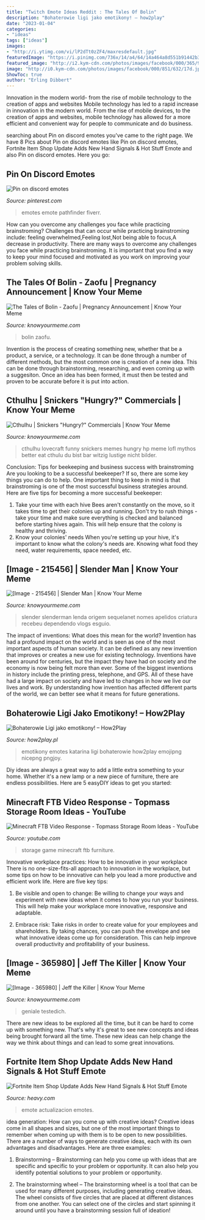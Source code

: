 ```yaml
---
title: "Twitch Emote Ideas Reddit : The Tales Of Bolin"
description: "Bohaterowie ligi jako emotikony! – how2play"
date: "2023-01-04"
categories:
- "ideas"
tags: ["ideas"]
images:
- "http://i.ytimg.com/vi/lP2dTt0zZF4/maxresdefault.jpg"
featuredImage: "https://i.pinimg.com/736x/14/a4/64/14a464a8d551b91442b3b88ef784c8f0.jpg"
featured_image: "http://i2.kym-cdn.com/photos/images/facebook/000/365/980/75a.jpg"
image: "http://i0.kym-cdn.com/photos/images/facebook/000/851/632/17d.jpg"
ShowToc: true
author: "Erling Dibbert"
---
```



Innovation in the modern world- from the rise of mobile technology to the creation of apps and websites
Mobile technology has led to a rapid increase in innovation in the modern world. From the rise of mobile devices, to the creation of apps and websites, mobile technology has allowed for a more efficient and convenient way for people to communicate and do business.

	

		
searching about Pin on discord emotes you've came to the right page. We have 8 Pics about Pin on discord emotes like Pin on discord emotes, Fortnite Item Shop Update Adds New Hand Signals &amp; Hot Stuff Emote and also Pin on discord emotes. Here you go:
		
    
## Pin On Discord Emotes

<img loading=lazy src="https://i.pinimg.com/736x/14/a4/64/14a464a8d551b91442b3b88ef784c8f0.jpg" onerror="this.onerror=null;this.src='https://tse3.mm.bing.net/th?id=OIP.XKyZJ2rO39WO-Smy_Oxn-QHaFj&amp;pid=15.1';" alt="Pin on discord emotes">

_Source: pinterest.com_

>emotes emote pathfinder fiverr. 

	

How can you overcome any challenges you face while practicing brainstroming?
Challenges that can occur while practicing brainstroming include: feeling overwhelmed,Feeling lost,Not being able to focus,A decrease in productivity. There are many ways to overcome any challenges you face while practicing brainstroming. It is important that you find a way to keep your mind focused and motivated as you work on improving your problem solving skills.

    
## The Tales Of Bolin - Zaofu | Pregnancy Announcement | Know Your Meme

<img loading=lazy src="http://i0.kym-cdn.com/photos/images/facebook/000/851/632/17d.jpg" onerror="this.onerror=null;this.src='https://tse4.mm.bing.net/th?id=OIP.VlhBxLVocZMuDIMiscCwOwHaIO&amp;pid=15.1';" alt="The Tales of Bolin - Zaofu | Pregnancy Announcement | Know Your Meme">

_Source: knowyourmeme.com_

>bolin zaofu. 

	

Invention is the process of creating something new, whether that be a product, a service, or a technology. It can be done through a number of different methods, but the most common one is creation of a new idea. This can be done through brainstorming, researching, and even coming up with a suggesiton. Once an idea has been formed, it must then be tested and proven to be accurate before it is put into action.

    
## Cthulhu | Snickers &quot;Hungry?&quot; Commercials | Know Your Meme

<img loading=lazy src="http://i1.kym-cdn.com/photos/images/facebook/000/542/387/196.jpg" onerror="this.onerror=null;this.src='https://tse1.mm.bing.net/th?id=OIP.2c0futrCjsA9za3jQKaa2gHaHV&amp;pid=15.1';" alt="Cthulhu | Snickers &quot;Hungry?&quot; Commercials | Know Your Meme">

_Source: knowyourmeme.com_

>cthulhu lovecraft funny snickers memes hungry hp meme lofl mythos better eat cthulu du bist bar witzig lustige nicht bilder. 

	

Conclusion: Tips for beekeeping and business success with brainstroming
Are you looking to be a successful beekeeper? If so, there are some key things you can do to help. One important thing to keep in mind is that brainstroming is one of the most successful business strategies around. Here are five tips for becoming a more successful beekeeper:

1. Take your time with each hive
Bees aren't constantly on the move, so it takes time to get their colonies up and running. Don't try to rush things - take your time and make sure everything is checked and balanced before starting hives again. This will help ensure that the colony is healthy and thriving.
2. Know your colonies' needs
When you're setting up your hive, it's important to know what the colony's needs are. Knowing what food they need, water requirements, space needed, etc.

    
## [Image - 215456] | Slender Man | Know Your Meme

<img loading=lazy src="http://i1.kym-cdn.com/photos/images/facebook/000/215/456/223908_2308968847067_1334718172_32677822_5348751_n.jpg" onerror="this.onerror=null;this.src='https://tse3.mm.bing.net/th?id=OIP.zc7zpty8i9FDnLVMEWajjgHaJ6&amp;pid=15.1';" alt="[Image - 215456] | Slender Man | Know Your Meme">

_Source: knowyourmeme.com_

>slender slenderman lenda origem sequelanet nomes apelidos criatura recebeu dependendo vlogs esguio. 

	

The impact of inventions: What does this mean for the world?
Invention has had a profound impact on the world and is seen as one of the most important aspects of human society. It can be defined as any new invention that improves or creates a new use for existing technology. Inventions have been around for centuries, but the impact they have had on society and the economy is now being felt more than ever. Some of the biggest inventions in history include the printing press, telephone, and GPS. All of these have had a large impact on society and have led to changes in how we live our lives and work. By understanding how invention has affected different parts of the world, we can better see what it means for future generations.

    
## Bohaterowie Ligi Jako Emotikony! – How2Play

<img loading=lazy src="https://how2play.pl/wp-content/uploads/2017/03/4-jQmNzqt.png" onerror="this.onerror=null;this.src='https://tse3.mm.bing.net/th?id=OIP.D0eO-cYslvcEVaL_mPoC-wHaHa&amp;pid=15.1';" alt="Bohaterowie Ligi jako emotikony! – How2Play">

_Source: how2play.pl_

>emotikony emotes katarina ligi bohaterowie how2play emojipng nicepng pngjoy. 

	

Diy ideas are always a great way to add a little extra something to your home. Whether it's a new lamp or a new piece of furniture, there are endless possibilities. Here are 5 easyDIY ideas to get you started: 

    
## Minecraft FTB Video Response - Topmass Storage Room Ideas - YouTube

<img loading=lazy src="http://i.ytimg.com/vi/lP2dTt0zZF4/maxresdefault.jpg" onerror="this.onerror=null;this.src='https://tse3.mm.bing.net/th?id=OIP.bQ7Pg_rvpUKayTQfV-BKTAHaEK&amp;pid=15.1';" alt="Minecraft FTB Video Response - Topmass Storage Room Ideas - YouTube">

_Source: youtube.com_

>storage game minecraft ftb furniture. 

	

Innovative workplace practices: How to be innovative in your workplace
There is no one-size-fits-all approach to innovation in the workplace, but some tips on how to be innovative can help you lead a more productive and efficient work life. Here are five key tips:
1. Be visible and open to change: Be willing to change your ways and experiment with new ideas when it comes to how you run your business. This will help make your workplace more innovative, responsive and adaptable.

2. Embrace risk: Take risks in order to create value for your employees and shareholders. By taking chances, you can push the envelope and see what innovative ideas come up for consideration. This can help improve overall productivity and profitability of your business.


    
## [Image - 365980] | Jeff The Killer | Know Your Meme

<img loading=lazy src="http://i2.kym-cdn.com/photos/images/facebook/000/365/980/75a.jpg" onerror="this.onerror=null;this.src='https://tse3.mm.bing.net/th?id=OIP.OaP0ksV6YGphEHr1DIkkfwHaE-&amp;pid=15.1';" alt="[Image - 365980] | Jeff the Killer | Know Your Meme">

_Source: knowyourmeme.com_

>geniale testedich. 

	

There are new ideas to be explored all the time, but it can be hard to come up with something new. That's why it's great to see new concepts and ideas being brought forward all the time. These new ideas can help change the way we think about things and can lead to some great innovations.

    
## Fortnite Item Shop Update Adds New Hand Signals &amp; Hot Stuff Emote

<img loading=lazy src="https://heavy.com/wp-content/uploads/2018/08/fortnite-hand-signals-emote.jpg?quality=65&amp;strip=all" onerror="this.onerror=null;this.src='https://tse2.mm.bing.net/th?id=OIP.ybk5bJ6LHR72XU6h97KhTwHaEK&amp;pid=15.1';" alt="Fortnite Item Shop Update Adds New Hand Signals &amp; Hot Stuff Emote">

_Source: heavy.com_

>emote actualizacion emotes. 

	

idea generation: How can you come up with creative ideas?
Creative ideas come in all shapes and sizes, but one of the most important things to remember when coming up with them is to be open to new possibilities. There are a number of ways to generate creative ideas, each with its own advantages and disadvantages. Here are three examples:
1. Brainstorming – Brainstorming can help you come up with ideas that are specific and specific to your problem or opportunity. It can also help you identify potential solutions to your problem or opportunity.

2. The brainstorming wheel – The brainstorming wheel is a tool that can be used for many different purposes, including generating creative ideas. The wheel consists of five circles that are placed at different distances from one another. You can select one of the circles and start spinning it around until you have a brainstorming session full of ideation!


